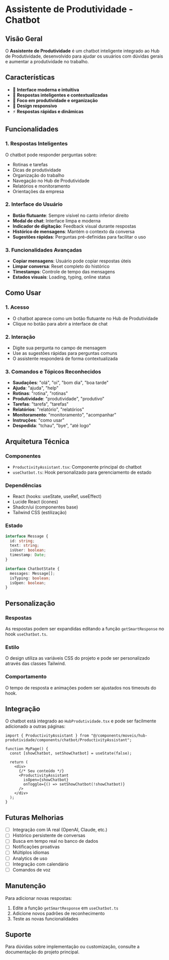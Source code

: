 # Assistente de Produtividade - Chatbot

## Visão Geral

O **Assistente de Produtividade** é um chatbot inteligente integrado ao Hub de Produtividade, desenvolvido para ajudar os usuários com dúvidas gerais e aumentar a produtividade no trabalho.

## Características

- 🤖 **Interface moderna e intuitiva**
- 💬 **Respostas inteligentes e contextualizadas**
- 🎯 **Foco em produtividade e organização**
- 📱 **Design responsivo**
- ⚡ **Respostas rápidas e dinâmicas**

## Funcionalidades

### 1. Respostas Inteligentes
O chatbot pode responder perguntas sobre:
- Rotinas e tarefas
- Dicas de produtividade
- Organização do trabalho
- Navegação no Hub de Produtividade
- Relatórios e monitoramento
- Orientações da empresa

### 2. Interface do Usuário
- **Botão flutuante**: Sempre visível no canto inferior direito
- **Modal de chat**: Interface limpa e moderna
- **Indicador de digitação**: Feedback visual durante respostas
- **Histórico de mensagens**: Mantém o contexto da conversa
- **Sugestões rápidas**: Perguntas pré-definidas para facilitar o uso

### 3. Funcionalidades Avançadas
- **Copiar mensagens**: Usuário pode copiar respostas úteis
- **Limpar conversa**: Reset completo do histórico
- **Timestamps**: Controle de tempo das mensagens
- **Estados visuais**: Loading, typing, online status

## Como Usar

### 1. Acesso
- O chatbot aparece como um botão flutuante no Hub de Produtividade
- Clique no botão para abrir a interface de chat

### 2. Interação
- Digite sua pergunta no campo de mensagem
- Use as sugestões rápidas para perguntas comuns
- O assistente responderá de forma contextualizada

### 3. Comandos e Tópicos Reconhecidos
- **Saudações**: "olá", "oi", "bom dia", "boa tarde"
- **Ajuda**: "ajuda", "help"
- **Rotinas**: "rotina", "rotinas"
- **Produtividade**: "produtividade", "produtivo"
- **Tarefas**: "tarefa", "tarefas"
- **Relatórios**: "relatório", "relatórios"
- **Monitoramento**: "monitoramento", "acompanhar"
- **Instruções**: "como usar"
- **Despedida**: "tchau", "bye", "até logo"

## Arquitetura Técnica

### Componentes
- `ProductivityAssistant.tsx`: Componente principal do chatbot
- `useChatbot.ts`: Hook personalizado para gerenciamento de estado

### Dependências
- React (hooks: useState, useRef, useEffect)
- Lucide React (ícones)
- Shadcn/ui (componentes base)
- Tailwind CSS (estilização)

### Estado
```typescript
interface Message {
  id: string;
  text: string;
  isUser: boolean;
  timestamp: Date;
}

interface ChatbotState {
  messages: Message[];
  isTyping: boolean;
  isOpen: boolean;
}
```

## Personalização

### Respostas
As respostas podem ser expandidas editando a função `getSmartResponse` no hook `useChatbot.ts`.

### Estilo
O design utiliza as variáveis CSS do projeto e pode ser personalizado através das classes Tailwind.

### Comportamento
O tempo de resposta e animações podem ser ajustados nos timeouts do hook.

## Integração

O chatbot está integrado ao `HubProdutividade.tsx` e pode ser facilmente adicionado a outras páginas:

```tsx
import { ProductivityAssistant } from "@/components/moveis/hub-produtividade/components/chatbot/ProductivityAssistant";

function MyPage() {
  const [showChatbot, setShowChatbot] = useState(false);
  
  return (
    <div>
      {/* Seu conteúdo */}
      <ProductivityAssistant
        isOpen={showChatbot}
        onToggle={() => setShowChatbot(!showChatbot)}
      />
    </div>
  );
}
```

## Futuras Melhorias

- [ ] Integração com IA real (OpenAI, Claude, etc.)
- [ ] Histórico persistente de conversas
- [ ] Busca em tempo real no banco de dados
- [ ] Notificações proativas
- [ ] Múltiplos idiomas
- [ ] Analytics de uso
- [ ] Integração com calendário
- [ ] Comandos de voz

## Manutenção

Para adicionar novas respostas:
1. Edite a função `getSmartResponse` em `useChatbot.ts`
2. Adicione novos padrões de reconhecimento
3. Teste as novas funcionalidades

## Suporte

Para dúvidas sobre implementação ou customização, consulte a documentação do projeto principal. 